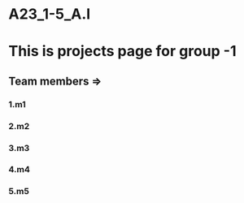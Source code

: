 # __A23_1-5_A.I__
# This is projects page for group -1
## Team members =>
### 1.m1
### 2.m2
### 3.m3
### 4.m4
### 5.m5
